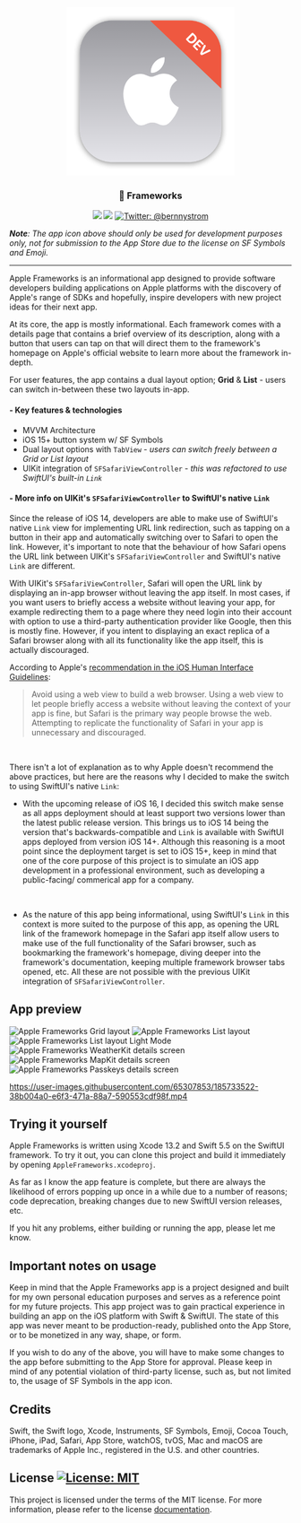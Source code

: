 <p align="center">
    <img src="./AppleFrameworks/Assets.xcassets/AppIcon.appiconset/mac512.png" alt="Apple Frameworks app icon" width="300" maxHeight="171" />
</p>

<h3 align="center"> Frameworks</h3>

<p align="center">
    <img src="https://img.shields.io/badge/iOS-15.0+-blue.svg" />
    <img src="https://img.shields.io/badge/Swift-5.5-orange.svg" />
    <a href="https://twitter.com/bernnystrom">
        <img src="https://img.shields.io/badge/Contact-@bernnystrom-lightgrey.svg?style=flat" alt="Twitter: @bernnystrom" />
    </a>
</p>

  ***Note**: The app icon above should only be used for development purposes only, not for submission to the App Store due to the license on SF Symbols and Emoji.*

 <hr />

Apple Frameworks is an informational app designed to provide software developers building applications on Apple platforms with the discovery of Apple's range of SDKs and hopefully, inspire developers with new project ideas for their next app.

At its core, the app is mostly informational. Each framework comes with a details page that contains a brief overview of its description, along with a button that users can tap on that will direct them to the framework's homepage on Apple's official website to learn more about the framework in-depth.

For user features, the app contains a dual layout option; **Grid** & **List** - users can switch in-between these two layouts in-app.

#### - Key features & technologies

* MVVM Architecture
* iOS 15+ button system w/ SF Symbols
* Dual layout options with `TabView` - *users can switch freely between a Grid or List layout*
* UIKit integration of `SFSafariViewController` - *this was refactored to use SwiftUI's built-in `Link`*

#### - More info on UIKit's `SFSafariViewController` to SwiftUI's native `Link`

Since the release of iOS 14, developers are able to make use of SwiftUI's native `Link` view for implementing URL link redirection, such as tapping on a button in their app and automatically switching over to Safari to open the link. However, it's important to note that the behaviour of how Safari opens the URL link between UIKit's `SFSafariViewController` and SwiftUI's native `Link` are different.

With UIKit's `SFSafariViewController`, Safari will open the URL link by displaying an in-app browser without leaving the app itself. In most cases, if you want users to briefly access a website without leaving your app, for example redirecting them to a page where they need login into their account with option to use a third-party authentication provider like Google, then this is mostly fine. However, if you intent to displaying an exact replica of a Safari browser along with all its functionality like the app itself, this is actually discouraged.

According to Apple's [recommendation in the iOS Human Interface Guidelines](https://developer.apple.com/design/human-interface-guidelines/components/content/web-views/):
> Avoid using a web view to build a web browser. Using a web view to let people briefly access a website without leaving the context of your app is fine, but Safari is the primary way people browse the web. Attempting to replicate the functionality of Safari in your app is unnecessary and discouraged.

<br />

There isn't a lot of explanation as to why Apple doesn't recommend the above practices, but here are the reasons why I decided to make the switch to using SwiftUI's native `Link`:
* With the upcoming release of iOS 16, I decided this switch make sense as all apps deployment should at least support two versions lower than the latest public release version. This brings us to iOS 14 being the version that's backwards-compatible and `Link` is available with SwiftUI apps deployed from version iOS 14+. Although this reasoning is a moot point since the deployment target is set to iOS 15+, keep in mind that one of the core purpose of this project is to simulate an iOS app development in a professional environment, such as developing a public-facing/ commerical app for a company.
<br />

* As the nature of this app being informational, using SwiftUI's `Link` in this context is more suited to the purpose of this app, as opening the URL link of the framework homepage in the Safari app itself allow users to make use of the full functionality of the Safari browser, such as bookmarking the framework's homepage, diving deeper into the framework's documentation, keeping multiple framework browser tabs opened, etc. All these are not possible with the previous UIKit integration of `SFSafariViewController`.

<!-- ## Source code comparison
##### - With UIKit's integration of `SFSafariViewController`:
```
import SwiftUI
import SafariServices

struct SafariView: UIViewControllerRepresentable {
    let url: URL
    
    func makeUIViewController(context: UIViewControllerRepresentableContext<SafariView>) -> SFSafariViewController {
        SFSafariViewController(url: url)
    }
    
    func updateUIViewController(_ uiViewController: SFSafariViewController, context: UIViewControllerRepresentableContext<SafariView>) { }
}
```
```
import SwiftUI

struct FrameworkDetailGridView: View {
    @ObservedObject var viewModel: FrameworkDetailViewModel
    
    var body: some View {
        VStack { 
            ... 
        }
        .fullScreenCover(isPresented: $viewModel.isShowingSafariView) {
            SafariView(url: URL(string: viewModel.framework.urlString) ?? URL(string: "www.apple.com/notfound")!)
                .ignoresSafeArea()
        }
    }
}
```
<br />
##### - With SwiftUI's native `Link`:
```
import SwiftUI

struct FrameworkDetailGridView: View {
    @ObservedObject var viewModel: FrameworkDetailViewModel
    
    var body: some View {
        VStack { 
            ...

            Link(destination: URL(string: viewModel.framework.urlString) ?? URL(string: "www.apple.com/notfound")!) {
                Label("Learn More", systemImage: "book.fill")
            }
        }
    }
}
``` -->

## App preview

<p>
    <img src="https://user-images.githubusercontent.com/65307853/185733317-b26973bb-0e24-478c-92d4-ffcdfd5d72d4.png" alt="Apple Frameworks Grid layout" width="250">
    <img src="https://user-images.githubusercontent.com/65307853/185733372-4491f0e8-df33-4311-a76e-cfbdab742536.png" alt="Apple Frameworks List layout" width="250">
    <img src="https://user-images.githubusercontent.com/65307853/185734073-8dcd0195-03a6-4322-bc77-e0e44a06fc4f.png" alt="Apple Frameworks List layout Light Mode" width="250">
    <img src="https://user-images.githubusercontent.com/65307853/185733417-6aac2de0-4ea8-48dd-98e6-1fa400768d4e.png" alt="Apple Frameworks WeatherKit details screen" width="250">
    <img src="https://user-images.githubusercontent.com/65307853/185733450-7351b4d6-35ca-446a-a60a-7538e4532103.png" alt="Apple Frameworks MapKit details screen" width="250">
    <img src="https://user-images.githubusercontent.com/65307853/185734095-e6b00112-e24e-4e4a-ab87-da9ad177e381.png" alt="Apple Frameworks Passkeys details screen" width="250">
</p>

https://user-images.githubusercontent.com/65307853/185733522-38b004a0-e6f3-471a-88a7-590553cdf98f.mp4

## Trying it yourself

Apple Frameworks is written using Xcode 13.2 and Swift 5.5 on the SwiftUI framework. To try it out, you can clone this project and build it immediately by opening `AppleFrameworks.xcodeproj`.

As far as I know the app feature is complete, but there are always the likelihood of errors popping up once in a while due to a number of reasons; code deprecation, breaking changes due to new SwiftUI version releases, etc. 

If you hit any problems, either building or running the app, please let me know.

## Important notes on usage

Keep in mind that the Apple Frameworks app is a project designed and built for my own personal education purposes and serves as a reference point for my future projects. This app project was to gain practical experience in building an app on the iOS platform with Swift & SwiftUI. The state of this app was never meant to be production-ready, published onto the App Store, or to be monetized in any way, shape, or form.

If you wish to do any of the above, you will have to make some changes to the app before submitting to the App Store for approval. Please keep in mind of any potential violation of third-party license, such as, but not limited to, the usage of SF Symbols in the app icon.

## Credits

Swift, the Swift logo, Xcode, Instruments, SF Symbols, Emoji, Cocoa Touch, iPhone, iPad, Safari, App Store, watchOS, tvOS, Mac and macOS are trademarks of Apple Inc., registered in the U.S. and other countries.

## License <a aria-label="Apple Frameworks is free to use" href="https://choosealicense.com/licenses/mit/" target="_blank"><img alt="License: MIT" src="https://img.shields.io/badge/License-MIT-success.svg?style=flat-square&color=33CC12" target="_blank" /></a>

This project is licensed under the terms of the MIT license. For more information, please refer to the license [documentation](LICENSE).
